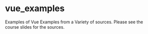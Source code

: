 # vue_examples
Examples of Vue Examples from a Variety of sources. Please see the course slides for the sources.
